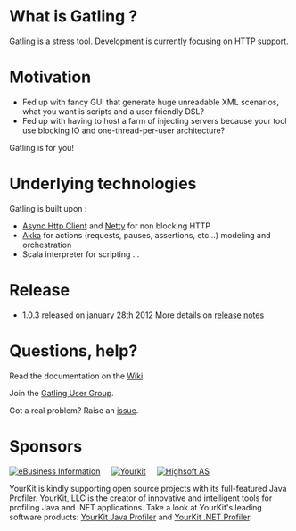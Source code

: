 # What is Gatling ?

Gatling is a stress tool.
Development is currently focusing on HTTP support.

# Motivation

* Fed up with fancy GUI that generate huge unreadable XML scenarios, what you want is scripts and a user friendly DSL?
* Fed up with having to host a farm of injecting servers because your tool use blocking IO and one-thread-per-user architecture?

Gatling is for you!

# Underlying technologies

Gatling is built upon :

* [Async Http Client](https://github.com/sonatype/async-http-client) and [Netty](http://www.jboss.org/netty) for non blocking HTTP
* [Akka](http://akka.io) for actions (requests, pauses, assertions, etc...) modeling and orchestration
* Scala interpreter for scripting
...


# Release

* 1.0.3 released on january 28th 2012
More details on [release notes](https://github.com/excilys/gatling/issues/milestones?state=closed)

# Questions, help?

Read the documentation on the [Wiki](https://github.com/excilys/gatling/wiki).

Join the [Gatling User Group](https://groups.google.com/group/gatling).

Got a real problem? Raise an [issue](https://github.com/excilys/gatling/issues?sort=created&direction=desc&state=open).

# Sponsors

[![eBusiness Information](https://github.com/excilys/gatling/wiki/img/ebi_logo.png)](https://github.com/excilys/gatling/wiki/Sponsors)&nbsp;&nbsp;&nbsp;&nbsp;
[![Yourkit](https://github.com/excilys/gatling/wiki/img/yourkit_logo.png)](https://github.com/excilys/gatling/wiki/Sponsors)&nbsp;&nbsp;&nbsp;&nbsp;
[![Highsoft AS](https://github.com/excilys/gatling/wiki/img/highsoft_logo.png)](https://github.com/excilys/gatling/wiki/Sponsors)

YourKit is kindly supporting open source projects with its full-featured Java Profiler.
YourKit, LLC is the creator of innovative and intelligent tools for profiling
Java and .NET applications. Take a look at YourKit's leading software products:
[YourKit Java Profiler](http://www.yourkit.com/java/profiler/index.jsp) and
[YourKit .NET Profiler](http://www.yourkit.com/.net/profiler/index.jsp).

